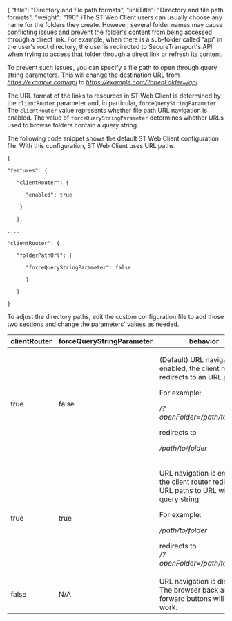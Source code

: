 {
    "title": "Directory and file path formats",
    "linkTitle": "Directory and file path formats",
    "weight": "190"
}The ST Web Client users can usually choose any name for the folders they create. However, several folder names may cause conflicting issues and prevent the folder's content from being accessed through a direct link. For example, when there is a sub-folder called "api" in the user's root directory, the user is redirected to SecureTransport's API when trying to access that folder through a direct link or refresh its content.

To prevent such issues, you can specify a file path to open through query string parameters. This will change the destination URL from *https://example.com/api* to *https://example.com/?openFolder=/api*.

The URL format of the links to resources in ST Web Client is determined by the `clientRouter` parameter and, in particular, `forceQueryStringParameter`. The `clientRouter` value represents whether file path URL navigation is enabled. The value of `forceQueryStringParameter` determines whether URLs used to browse folders contain a query string.

The following code snippet shows the default ST Web Client configuration file. With this configuration, ST Web Client uses URL paths.

    {
    "features": {
       "clientRouter": {
          "enabled": true
        }
       },
    ....
    "clientRouter": {
       "folderPathUrl": {
          "forceQueryStringParameter": false
          }
       }
    }                           

To adjust the directory paths, edit the custom configuration file to add those two sections and change the parameters' values as needed.

<table cellspacing="0">
   <col/>
   <col/>
   <col/>
   <thead>
      <tr>
         <th>clientRouter</th>
         <th>forceQueryStringParameter</th>
         <th>behavior</th>
      </tr>
   </thead>
   <tbody>
      <tr>
         <td>true         </td>
         <td>false         </td>
         <td>
            <p>(Default) URL navigation is enabled, the client router redirects to an URL path.</p>
            <p>For example:</p>
            <p><i>/?openFolder=/path/to/folder</i>
</p>
            <p>redirects to </p>
            <p><i>/path/to/folder</i>
</p>
         </td>
      </tr>
      <tr>
         <td>true         </td>
         <td>true         </td>
         <td>
            <p>URL navigation is enabled, the client router  redirects URL paths to URL with query string.</p>
            <p>For example:</p>
            <p><i>/path/to/folder</i>
</p>
            <p>redirects to <br/><i>/?openFolder=/path/to/folder</i></p>
         </td>
      </tr>
      <tr>
         <td>false         </td>
         <td>N/A         </td>
         <td>URL navigation is disabled. The browser back and forward buttons will not work.         </td>
      </tr>
   </tbody>
</table>
